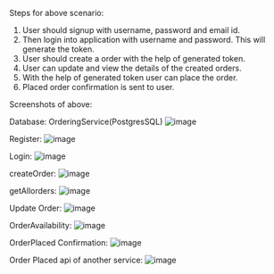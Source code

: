 
Steps for above scenario:

1) User should signup with username, password and email id.
2) Then login into application with username and password. This will generate the token.
3) User should create a order with the help of generated token.
4) User can update and view the details of the created orders.
5) With the help of generated token user can place the order.
6) Placed order confirmation is sent to user.

Screenshots of above:

Database: OrderingService(PostgresSQL)
![image](https://github.com/user-attachments/assets/49ce123b-d0ca-4f4f-b55c-ad03a2248fb2)


Register:
![image](https://github.com/user-attachments/assets/f971b517-68e7-4eb9-9fc4-cf118cc4c6b6)

 
Login:
![image](https://github.com/user-attachments/assets/e0647e38-d9a7-4b51-821b-ec5766555e3a)

 
createOrder:
![image](https://github.com/user-attachments/assets/0b27b758-eb5a-40c8-bd95-25b6edd569d4)

 
getAllorders:
![image](https://github.com/user-attachments/assets/1bab058f-5410-470b-9f77-51656def1de4)

 
Update Order:
![image](https://github.com/user-attachments/assets/5fabbf73-ddb6-4c38-8578-3bbf2f811683)

 
OrderAvailability:
![image](https://github.com/user-attachments/assets/746717a8-14cc-4335-b0c5-1c595c7ba609)

 
OrderPlaced Confirmation:
![image](https://github.com/user-attachments/assets/fe9aeb28-4766-41e5-ad39-a9ad12cc0556)

 
Order Placed api of another service:
![image](https://github.com/user-attachments/assets/da890c27-c912-4748-a98a-04f19744ae4d)

 



